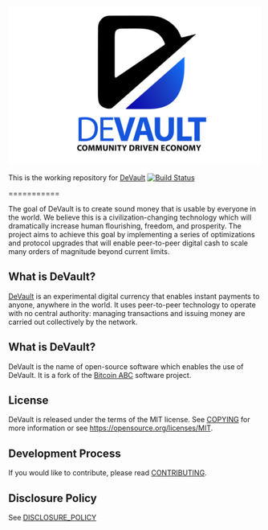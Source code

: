![DeVault](./share/pixmaps/dvt-logo.png)

This is the working repository for [DeVault](https://www.devault.cc)
[![Build Status](https://travis-ci.com/devaultcrypto/devault.svg?branch=master)](https://travis-ci.com/devaultcrypto/devault)


===========

The goal of DeVault is to create sound money that is usable by everyone in
the world. We believe this is a civilization-changing technology which will
dramatically increase human flourishing, freedom, and prosperity. The project
aims to achieve this goal by implementing a series of optimizations and
protocol upgrades that will enable peer-to-peer digital cash to scale many
orders of magnitude beyond current limits.

What is DeVault?
---------------------

[DeVault](https://www.devault.cc/) is an experimental digital
currency that enables instant payments to anyone, anywhere in the world. It
uses peer-to-peer technology to operate with no central authority: managing
transactions and issuing money are carried out collectively by the network.

What is DeVault?
--------------------

DeVault is the name of open-source software which enables the use of
DeVault. It is a fork of the [Bitcoin ABC](https://bitcoinabc.org)
software project.

License
-------

DeVault is released under the terms of the MIT license. See
[COPYING](COPYING) for more information or see
https://opensource.org/licenses/MIT.

Development Process
-------------------

If you would like to contribute, please read [CONTRIBUTING](CONTRIBUTING.md).

Disclosure Policy
-----------------

See [DISCLOSURE_POLICY](DISCLOSURE_POLICY.md)
